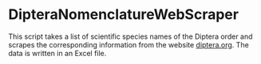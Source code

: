 # DipteraNomenclatureWebScraper
This script takes a list of scientific species names of the Diptera order and scrapes the corresponding information from the website [diptera.org](http://www.diptera.org/). The data is written in an Excel file.
